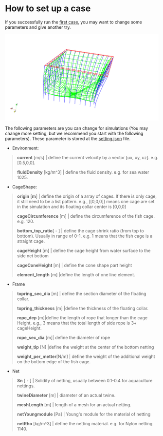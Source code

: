 # How to set up a case

If you successfully run the [first case](./../Example/README.MD), you may want to change some parameters and give another try.

![Figure 1](./figures/demon_deformation.png)


The following parameters are you can change for simulations (You may change more setting, but we recommend you start with the following parameters).
These parameter is stored at the [setting.json](./../Example/setting.json) file.

* Environment:

> **current** [m/s]  | define the current velocity by a vector [ux, uy, uz]. e.g. [0.5,0,0].
>
> **fluidDensity** [kg/m^3] | define the fluid density. e.g. for sea water 1025.

* CageShape:

> **origin** [**m**] | define the origin of a array of cages. If there is only cage, it still need to be a list pattern. e.g., [[0,0,0]] means one cage are set in the simulation and its floating collar center is [0,0,0]
>
> **cageCircumference** [m] | define the circumference of the fish cage. e.g. 120.
>
> **bottom_top_ratio**[ - ] | define the cage shrink ratio (from top to bottom). Usually in range of 0-1.  e.g. 1 means that the fish cage is a straight cage. 
>
> **cageHeight** [m] | define the cage height from water surface to the side net bottom
>
> **cageConeHeight** [m] | define the cone shape part height
>
> **element_length** [m]  |define the length of one line element.

* Frame

> **topring_sec_dia** [m] | define the section diameter of the floating collar.
>
> **topring_thickness** [m] |define the thickness of the floating collar.
>
> **rope_dep** [m]|define the length of rope that longer than the cage Height, e.g., 3 means that the total length of side rope is 3+ cageHeight.
>
> **rope_sec_dia** [m]| define the diameter of rope
>
> **weight_tip** [N] |define the weight at the center of the bottom netting
>
> **weight_per_metter**[N/m] | define the weight of the additional weight on the bottom edge of the fish cage.

* Net

> **Sn** [ - ] | Solidity of netting, usually between 0.1-0.4 for aquaculture nettings.
>
> **twineDiameter** [m] | diameter of an actual twine.
>
> **meshLength** [m] | length of a mesh for an actual netting.
>
> **netYoungmodule** [Pa] | Young's module for the material of netting
>
> **netRho** [kg/m^3] | define the netting material. e.g. for Nylon netting 1140.

